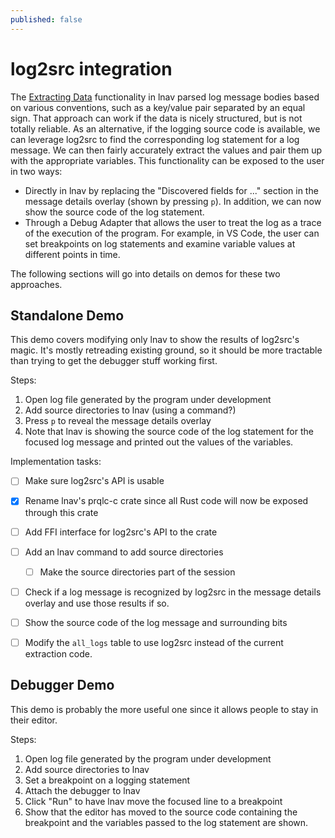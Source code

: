 ```yaml
---
published: false
---
```


# log2src integration

The [Extracting Data](https://docs.lnav.org/en/latest/data.html)
functionality in lnav parsed log message bodies based on various
conventions, such as a key/value pair separated by an equal sign.
That approach can work if the data is nicely structured, but is
not totally reliable.  As an alternative, if the logging source
code is available, we can leverage log2src to find the
corresponding log statement for a log message.  We can then
fairly accurately extract the values and pair them up with the
appropriate variables.  This functionality can be exposed to the
user in two ways:

* Directly in lnav by replacing the "Discovered fields for ..."
  section in the message details overlay (shown by pressing `p`).
  In addition, we can now show the source code of the log
  statement.
* Through a Debug Adapter that allows the user to treat the log
  as a trace of the execution of the program.  For example, in
  VS Code, the user can set breakpoints on log statements and
  examine variable values at different points in time.

The following sections will go into details on demos for these
two approaches.

## Standalone Demo

This demo covers modifying only lnav to show the results of
log2src's magic.  It's mostly retreading existing ground, so
it should be more tractable than trying to get the debugger
stuff working first.

Steps:
1. Open log file generated by the program under development
1. Add source directories to lnav (using a command?)
1. Press `p` to reveal the message details overlay
1. Note that lnav is showing the source code of the log statement
   for the focused log message and printed out the values of
   the variables.

Implementation tasks:

- [ ] Make sure log2src's API is usable
- [X] Rename lnav's prqlc-c crate since all Rust code will now be
      exposed through this crate
- [ ] Add FFI interface for log2src's API to the crate
- [ ] Add an lnav command to add source directories
  - [ ] Make the source directories part of the session
- [ ] Check if a log message is recognized by log2src in the
      message details overlay and use those results if so.
- [ ] Show the source code of the log message and surrounding bits
- [ ] Modify the `all_logs` table to use log2src instead of the
      current extraction code.


## Debugger Demo

This demo is probably the more useful one since it allows
people to stay in their editor.

Steps:
1. Open log file generated by the program under development
1. Add source directories to lnav
1. Set a breakpoint on a logging statement
1. Attach the debugger to lnav
1. Click "Run" to have lnav move the focused line to a breakpoint
1. Show that the editor has moved to the source code
   containing the breakpoint and the variables passed to
   the log statement are shown.
